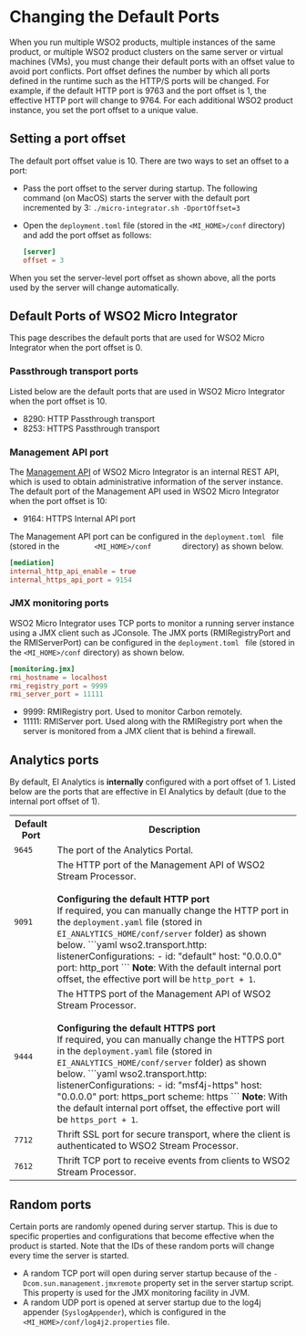 # Changing the Default Ports

When you run multiple WSO2 products, multiple instances of the same
product, or multiple WSO2 product clusters on the same server or virtual
machines (VMs), you must change their default ports with an offset value
to avoid port conflicts. Port offset defines the number by which all
ports defined in the runtime such as the HTTP/S ports will be changed.
For example, if the default HTTP port is 9763 and the port offset is 1,
the effective HTTP port will change to 9764. For each additional WSO2
product instance, you set the port offset to a unique value.

## Setting a port offset
The default port offset value is 10. There are two ways to set an offset
to a port:

-   Pass the port offset to the server during startup. The following
    command (on MacOS) starts the server with the default port incremented by 3: `./micro-integrator.sh -DportOffset=3`
-   Open the `deployment.toml` file (stored in the `<MI_HOME>/conf` directory) and add the port offset as follows:

    ```toml
    [server]
    offset = 3
    ```

When you set the server-level port offset as shown above, all the ports used by the server will change automatically.

## Default Ports of WSO2 Micro Integrator

This page describes the default ports that are used for WSO2 Micro Integrator when the port offset is 0.

### Passthrough transport ports

Listed below are the default ports that are used in WSO2 Micro Integrator when the port offset is 10.

- 8290: HTTP Passthrough transport
- 8253: HTTPS Passthrough transport

### Management API port

The [Management API](../../administer-and-observe/working-with-management-api) of WSO2 Micro Integrator is an internal REST API, which is used to obtain administrative information of the server instance. The default port of the Management API used in WSO2 Micro Integrator when the port offset is 10:

-   9164: HTTPS Internal API port

The Management API port can be configured in the `deployment.toml ` file (stored in the
`         <MI_HOME>/conf        ` directory) as shown below. 

```toml
[mediation]
internal_http_api_enable = true 
internal_https_api_port = 9154 
```

### JMX monitoring ports

WSO2 Micro Integrator uses TCP ports to monitor a running server instance
using a JMX client such as JConsole. 
The JMX ports (RMIRegistryPort and the RMIServerPort) can be configured in the `deployment.toml ` file (stored in the `<MI_HOME>/conf` directory) as shown below. 

```toml
[monitoring.jmx]
rmi_hostname = localhost
rmi_registry_port = 9999
rmi_server_port = 11111
```

-   9999: RMIRegistry port. Used to monitor Carbon remotely.
-   11111: RMIServer port. Used along with the RMIRegistry port when the server is monitored from a JMX client that is behind a firewall.

## Analytics ports

By default, EI Analytics is **internally** configured with a port offset of 1. Listed below are the ports that are effective in EI Analytics by default (due to the internal port offset of 1).

<table>
	<tr>
		<th>
			Default Port
		</th>
		<th>
			Description
		</th>
	</tr>
	<tr>
    	<td>
    		<code>9645</code>
    	</td>
    	<td>
    		The port of the Analytics Portal.
    	</td>
    </tr>
	<tr>
		<td>
			<code>9091</code>
		</td>
		<td>
			The HTTP port of the Management API of WSO2 Stream Processor.</br></br>
			<b>Configuring the default HTTP port</b></br>
			If required, you can manually change the HTTP port in the <code>deployment.yaml</code> file (stored in <code>EI_ANALYTICS_HOME/conf/server</code> folder) as shown below.
			```yaml
			wso2.transport.http:
              listenerConfigurations:
                -
                  id: "default"
                  host: "0.0.0.0"
                  port: http_port
			```
			<b>Note</b>: With the default internal port offset, the effective port will be <code>http_port + 1</code>.
		</td>
	</tr>
	<tr>
		<td>
			<code>9444</code>
		</td>
		<td>
			The HTTPS port of the Management API of WSO2 Stream Processor.</br></br>
			<b>Configuring the default HTTPS port</b></br>
			If required, you can manually change the HTTPS port in the <code>deployment.yaml</code> file (stored in <code>EI_ANALYTICS_HOME/conf/server</code> folder) as shown below.
			```yaml
			wso2.transport.http:            
              listenerConfigurations:
                -
                  id: "msf4j-https"
                  host: "0.0.0.0"
                  port: https_port
                  scheme: https
			```
			<b>Note</b>: With the default internal port offset, the effective port will be <code>https_port + 1</code>.
		</td>
	</tr>    
	<tr>
    	<td>
    		<code>7712</code>
    	</td>
    	<td>
    		Thrift SSL port for secure transport, where the client is authenticated to WSO2 Stream Processor.
    	</td>
    </tr>
	<tr>
    	<td>
    		<code>7612</code>
    	</td>
    	<td>
    		Thrift TCP port to receive events from clients to WSO2 Stream Processor.
    	</td>
    </tr>
</table>

## Random ports

Certain ports are randomly opened during server startup. This is due to
specific properties and configurations that become effective when the
product is started. Note that the IDs of these random ports will change
every time the server is started.

-   A random TCP port will open during server startup because of the
    `-Dcom.sun.management.jmxremote` property set in
    the server startup script. This property is used for the
    JMX monitoring facility in JVM.
-   A random UDP port is opened at server startup due to the log4j
    appender (`SyslogAppender`), which is configured in the `<MI_HOME>/conf/log4j2.properties` file.